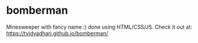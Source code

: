 # bomberman
Minesweeper with fancy name :) done using HTML/CSS/JS. Check it out at:
https://tvidyadhari.github.io/bomberman/
